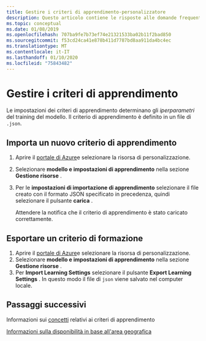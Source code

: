 ```yaml
---
title: Gestire i criteri di apprendimento-personalizzatore
description: Questo articolo contiene le risposte alle domande frequenti sulla risoluzione dei problemi relativi a personalizzazione.
ms.topic: conceptual
ms.date: 01/08/2019
ms.openlocfilehash: 707ba9fe7b73ef74e21321533ba02b11f2bad850
ms.sourcegitcommit: f53cd24ca41e878b411d7787bd8aa911da4bc4ec
ms.translationtype: MT
ms.contentlocale: it-IT
ms.lasthandoff: 01/10/2020
ms.locfileid: "75843482"
---
```

# <a name="manage-learning-policy"></a>Gestire i criteri di apprendimento

Le impostazioni dei criteri di apprendimento determinano gli _iperparametri_ del training del modello. Il criterio di apprendimento è definito in un file di `.json`.

## <a name="import-a-new-learning-policy"></a>Importa un nuovo criterio di apprendimento

1. Aprire il [portale di Azure](https://portal.azure.com)e selezionare la risorsa di personalizzazione.
1. Selezionare **modello e impostazioni di apprendimento** nella sezione **Gestione risorse** .
1. Per le **impostazioni di importazione di apprendimento** selezionare il file creato con il formato JSON specificato in precedenza, quindi selezionare il pulsante **carica** .

    Attendere la notifica che il criterio di apprendimento è stato caricato correttamente.

## <a name="export-a-learning-policy"></a>Esportare un criterio di formazione

1. Aprire il [portale di Azure](https://portal.azure.com)e selezionare la risorsa di personalizzazione.
1. Selezionare **modello e impostazioni di apprendimento** nella sezione **Gestione risorse** .
1. Per **Import Learning Settings** selezionare il pulsante **Export Learning Settings** . In questo modo il file di `json` viene salvato nel computer locale.

## <a name="next-steps"></a>Passaggi successivi

Informazioni sui [concetti](concept-active-learning.md#learning-settings) relativi ai criteri di apprendimento

[Informazioni sulla disponibilità in base all'area geografica](https://azure.microsoft.com/global-infrastructure/services/?products=cognitive-services)